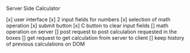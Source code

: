 Server Side Calculator

[x] user interface
    [x] 2 input fields for numbers
    [x] selection of math operation
    [x] submit button
    [x] C button to clear input fields
[] math operation on server
[] post request to post calculation requested in the boxes
[] get request to get calculation from server to client
[] keep history of previous calculations on DOM